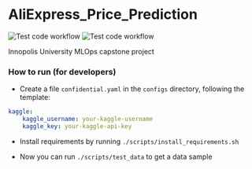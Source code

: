# AliExpress_Price_Prediction
![Test code workflow](https://github.com/Nit31/AliExpress_Price_Prediction/actions/workflows/test-code.yaml/badge.svg)
![Test code workflow](https://github.com/Nit31/AliExpress_Price_Prediction/actions/workflows/validate-model.yaml/badge.svg)


 Innopolis University MLOps capstone project

### How to run (for developers)
- Create a file `confidential.yaml` in the `configs` directory, following the template:
```yaml
kaggle: 
    kaggle_username: your-kaggle-username
    kaggle_key: your-kaggle-api-key
```

- Install requirements by running `./scripts/install_requirements.sh`

- Now you can run `./scripts/test_data` to get a data sample
